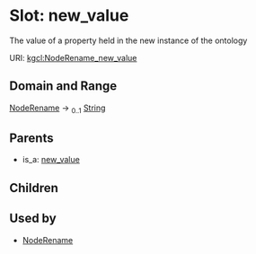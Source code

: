 
# Slot: new_value


The value of a property held in the new instance of the ontology

URI: [kgcl:NodeRename_new_value](http://w3id.org/kgcl/NodeRename_new_value)


## Domain and Range

[NodeRename](NodeRename.md) &#8594;  <sub>0..1</sub> [String](types/String.md)

## Parents

 *  is_a: [new_value](new_value.md)

## Children


## Used by

 * [NodeRename](NodeRename.md)
